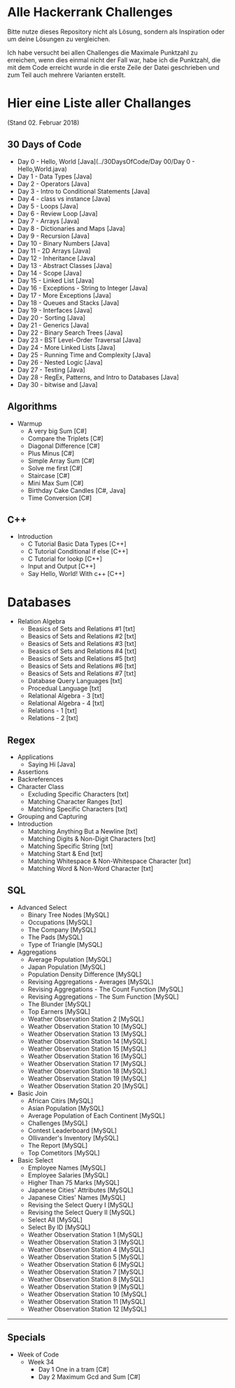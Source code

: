 # Alle Hackerrank Challenges
Bitte nutze dieses Repository nicht als Lösung, sondern als Inspiration oder um deine Lösungen zu vergleichen.

Ich habe versucht bei allen Challenges die Maximale Punktzahl zu erreichen, wenn dies einmal nicht der Fall war, habe ich die Punktzahl, die mit dem Code erreicht wurde in die erste Zeile der Datei geschrieben und zum Teil auch mehrere Varianten erstellt.

# Hier eine Liste aller Challanges
(Stand 02. Februar 2018)
## 30 Days of Code 
* Day 0 - Hello, World [Java](../30DaysOfCode/Day 00/Day 0 - Hello,World.java)
* Day 1 - Data Types [Java]
* Day 2 - Operators [Java]
* Day 3 - Intro to Conditional Statements [Java]
* Day 4 - class vs instance [Java]
* Day 5 - Loops [Java]
* Day 6 - Review Loop [Java]
* Day 7 - Arrays [Java]
* Day 8 - Dictionaries and Maps [Java]
* Day 9 - Recursion [Java]
* Day 10 - Binary Numbers [Java]
* Day 11 - 2D Arrays [Java]
* Day 12 - Inheritance [Java]
* Day 13 - Abstract Classes [Java]
* Day 14 - Scope [Java]
* Day 15 - Linked List [Java]
* Day 16 - Exceptions - String to Integer [Java]
* Day 17 - More Exceptions [Java]
* Day 18 - Queues and Stacks [Java]
* Day 19 - Interfaces [Java]
* Day 20 - Sorting [Java]
* Day 21 - Generics [Java]
* Day 22 - Binary Search Trees [Java]
* Day 23 - BST Level-Order Traversal [Java]
* Day 24 - More Linked Lists [Java]
* Day 25 - Running Time and Complexity [Java]
* Day 26 - Nested Logic [Java]
* Day 27 - Testing [Java]
* Day 28 - RegEx, Patterns, and Intro to Databases [Java]
* Day 30 - bitwise and [Java]
## Algorithms
* Warmup
    * A very big Sum [C#]
    * Compare the Triplets [C#]
    * Diagonal Difference [C#]
    * Plus Minus [C#]
    * Simple Array Sum [C#]
    * Solve me first [C#]
    * Staircase [C#]
    * Mini Max Sum [C#]
    * Birthday Cake Candles [C#, Java]
    * Time Conversion [C#]
## C++
* Introduction
    * C Tutorial Basic Data Types [C++]
    * C Tutorial Conditional if else [C++]
    * C Tutorial for lookp [C++]
    * Input and Output [C++]
    * Say Hello, World! With c++ [C++]
# Databases
* Relation Algebra
    * Beasics of Sets and Relations #1 [txt]
    * Beasics of Sets and Relations #2 [txt]
    * Beasics of Sets and Relations #3 [txt]
    * Beasics of Sets and Relations #4 [txt]
    * Beasics of Sets and Relations #5 [txt]
    * Beasics of Sets and Relations #6 [txt]
    * Beasics of Sets and Relations #7 [txt]
    * Database Query Languages [txt]
    * Procedual Language [txt]
    * Relational Algebra - 3 [txt]
    * Relational Algebra - 4 [txt]
    * Relations - 1 [txt]
    * Relations - 2 [txt]
## Regex
* Applications
    * Saying Hi [Java]
* Assertions
* Backreferences
* Character Class
    * Excluding Specific Characters [txt]
    * Matching Character Ranges [txt]
    * Matching Specific Characters [txt]
* Grouping and Capturing
* Introduction
    * Matching Anything But a Newline [txt]
    * Matching Digits & Non-Digit Characters [txt]
    * Matching Specific String [txt]
    * Matching Start & End [txt]
    * Matching Whitespace & Non-Whitespace Character [txt]
    * Matching Word & Non-Word Character [txt]
## SQL
* Advanced Select
    * Binary Tree Nodes [MySQL]
    * Occupations [MySQL]
    * The Company [MySQL]
    * The Pads [MySQL]
    * Type of Triangle [MySQL]
* Aggregations
    * Average Population [MySQL]
    * Japan Population [MySQL]
    * Population Density Difference [MySQL]
    * Revising Aggregations - Averages [MySQL]
    * Revising Aggregations - The Count Function [MySQL]
    * Revising Aggregations - The Sum Function [MySQL]
    * The Blunder [MySQL]
    * Top Earners [MySQL]
    * Weather Observation Station 2 [MySQL]
    * Weather Observation Station 10 [MySQL]
    * Weather Observation Station 13 [MySQL]
    * Weather Observation Station 14 [MySQL]
    * Weather Observation Station 15 [MySQL]
    * Weather Observation Station 16 [MySQL]
    * Weather Observation Station 17 [MySQL]
    * Weather Observation Station 18 [MySQL]
    * Weather Observation Station 19 [MySQL]
    * Weather Observation Station 20 [MySQL]
* Basic Join
    * African Citirs [MySQL]
    * Asian Population [MySQL]
    * Average Population of Each Continent [MySQL]
    * Challenges [MySQL]
    * Contest Leaderboard [MySQL]
    * Ollivander's Inventory [MySQL]
    * The Report [MySQL]
    * Top Cometitors [MySQL]
* Basic Select
    * Employee Names [MySQL]
    * Employee Salaries [MySQL]
    * Higher Than 75 Marks [MySQL]
    * Japanese Cities' Attributes [MySQL]
    * Japanese Cities' Names [MySQL]
    * Revising the Select Query I [MySQL]
    * Revising the Select Query II [MySQL]
    * Select All [MySQL]
    * Select By ID [MySQL]
    * Weather Observation Station 1 [MySQL]
    * Weather Observation Station 3 [MySQL]
    * Weather Observation Station 4 [MySQL]
    * Weather Observation Station 5 [MySQL]
    * Weather Observation Station 6 [MySQL]
    * Weather Observation Station 7 [MySQL]
    * Weather Observation Station 8 [MySQL]
    * Weather Observation Station 9 [MySQL]
    * Weather Observation Station 10 [MySQL]
    * Weather Observation Station 11 [MySQL]
    * Weather Observation Station 12 [MySQL]
---
## Specials
* Week of Code
    * Week 34
        * Day 1 One in a tram [C#]
        * Day 2 Maximum Gcd and Sum [C#]
